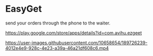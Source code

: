 # EasyGet
send your orders through the phone to the waiter.

https://play.google.com/store/apps/details?id=com.avihu.ezgeet


https://user-images.githubusercontent.com/10658654/189726239-4012e4e9-928c-4e23-a39a-46a21df608c6.mp4

